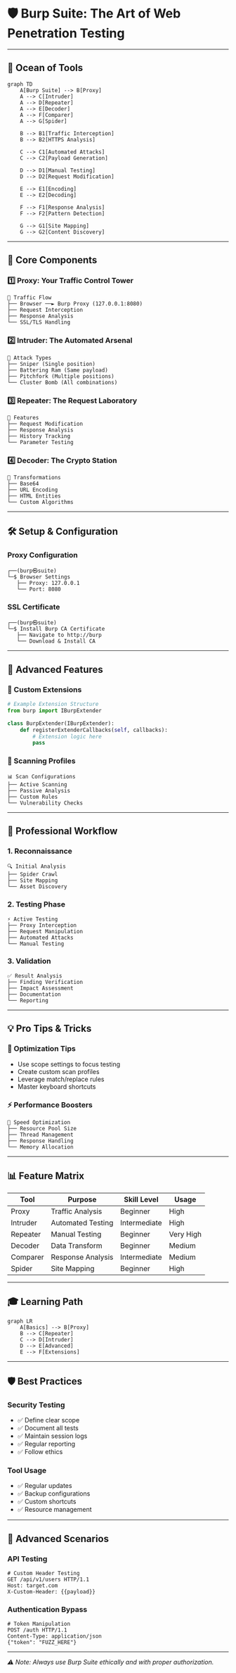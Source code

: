 # 🛡️ Burp Suite: The Art of Web Penetration Testing
---

## 🌊 Ocean of Tools

```mermaid
graph TD
    A[Burp Suite] --> B[Proxy]
    A --> C[Intruder]
    A --> D[Repeater]
    A --> E[Decoder]
    A --> F[Comparer]
    A --> G[Spider]
    
    B --> B1[Traffic Interception]
    B --> B2[HTTPS Analysis]
    
    C --> C1[Automated Attacks]
    C --> C2[Payload Generation]
    
    D --> D1[Manual Testing]
    D --> D2[Request Modification]
    
    E --> E1[Encoding]
    E --> E2[Decoding]
    
    F --> F1[Response Analysis]
    F --> F2[Pattern Detection]
    
    G --> G1[Site Mapping]
    G --> G2[Content Discovery]
```

---

## 🎯 Core Components

### 1️⃣ Proxy: Your Traffic Control Tower
```
🔄 Traffic Flow
├── Browser ──► Burp Proxy (127.0.0.1:8080)
├── Request Interception
├── Response Analysis
└── SSL/TLS Handling
```

### 2️⃣ Intruder: The Automated Arsenal
```
🚀 Attack Types
├── Sniper (Single position)
├── Battering Ram (Same payload)
├── Pitchfork (Multiple positions)
└── Cluster Bomb (All combinations)
```

### 3️⃣ Repeater: The Request Laboratory
```
🔬 Features
├── Request Modification
├── Response Analysis
├── History Tracking
└── Parameter Testing
```

### 4️⃣ Decoder: The Crypto Station
```
🔐 Transformations
├── Base64
├── URL Encoding
├── HTML Entities
└── Custom Algorithms
```

---

## 🛠️ Setup & Configuration

### Proxy Configuration
```terminal
┌──(burp㉿suite)
└─$ Browser Settings
   ├── Proxy: 127.0.0.1
   └── Port: 8080
```

### SSL Certificate
```terminal
┌──(burp㉿suite)
└─$ Install Burp CA Certificate
   ├── Navigate to http://burp
   └── Download & Install CA
```

---

## 💫 Advanced Features

### 🎨 Custom Extensions
```python
# Example Extension Structure
from burp import IBurpExtender

class BurpExtender(IBurpExtender):
    def registerExtenderCallbacks(self, callbacks):
        # Extension logic here
        pass
```

### 🎯 Scanning Profiles
```
📊 Scan Configurations
├── Active Scanning
├── Passive Analysis
├── Custom Rules
└── Vulnerability Checks
```

---

## 🚀 Professional Workflow

### 1. Reconnaissance
```
🔍 Initial Analysis
├── Spider Crawl
├── Site Mapping
└── Asset Discovery
```

### 2. Testing Phase
```
⚡ Active Testing
├── Proxy Interception
├── Request Manipulation
├── Automated Attacks
└── Manual Testing
```

### 3. Validation
```
✅ Result Analysis
├── Finding Verification
├── Impact Assessment
├── Documentation
└── Reporting
```

---

## 💡 Pro Tips & Tricks

### 🎯 Optimization Tips
- Use scope settings to focus testing
- Create custom scan profiles
- Leverage match/replace rules
- Master keyboard shortcuts

### ⚡ Performance Boosters
```
🚀 Speed Optimization
├── Resource Pool Size
├── Thread Management
├── Response Handling
└── Memory Allocation
```

---

## 📊 Feature Matrix

| Tool | Purpose | Skill Level | Usage |
|------|---------|-------------|--------|
| Proxy | Traffic Analysis | Beginner | High |
| Intruder | Automated Testing | Intermediate | High |
| Repeater | Manual Testing | Beginner | Very High |
| Decoder | Data Transform | Beginner | Medium |
| Comparer | Response Analysis | Intermediate | Medium |
| Spider | Site Mapping | Beginner | High |

---

## 🎓 Learning Path

```mermaid
graph LR
    A[Basics] --> B[Proxy]
    B --> C[Repeater]
    C --> D[Intruder]
    D --> E[Advanced]
    E --> F[Extensions]
```

---

## 🛡️ Best Practices

### Security Testing
- ✅ Define clear scope
- ✅ Document all tests
- ✅ Maintain session logs
- ✅ Regular reporting
- ✅ Follow ethics

### Tool Usage
- ✅ Regular updates
- ✅ Backup configurations
- ✅ Custom shortcuts
- ✅ Resource management

---

## 🔮 Advanced Scenarios

### API Testing
```terminal
# Custom Header Testing
GET /api/v1/users HTTP/1.1
Host: target.com
X-Custom-Header: {{payload}}
```

### Authentication Bypass
```terminal
# Token Manipulation
POST /auth HTTP/1.1
Content-Type: application/json
{"token": "FUZZ_HERE"}
```

---

*⚠️ Note: Always use Burp Suite ethically and with proper authorization.*